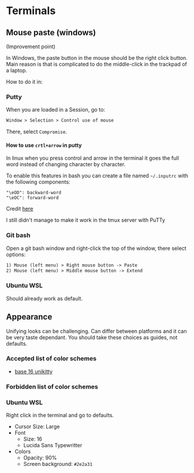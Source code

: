 # Terminals

## Mouse paste (windows)

(Improvement point)

In Windows, the paste button in the mouse should be the right click button.
Main reason is that is complicated to do the middle-click in the
trackpad of a laptop.

How to do it in:

### Putty

When you are loaded in a Session, go to:

```txt
Window > Selection > Control use of mouse
```

There, select `Compromise`.


#### How to use `crtl+arrow` in putty

In linux when you press control and arrow in the terminal it goes the full
word instead of changing character by character.

To enable this features in bash you can create a file named `~/.inputrc` 
with the following components:

```
"\eOD": backward-word
"\eOC": forward-word
```

Credit [here](https://superuser.com/a/103097/767632)

I still didn't manage to make it work in the tmux server with PuTTy


### Git bash

Open a git bash window and right-click the top of the window, there select
options:

```txt
1) Mouse (left menu) > Right mouse button -> Paste
2) Mouse (left menu) > Middle mouse button -> Extend
```

### Ubuntu WSL

Should already work as default.

## Appearance

Unifying looks can be challenging. Can differ between platforms and it can
be very taste dependant. You should take these choices as guides, not defaults.

### Accepted list of color schemes

* [base 16 unikitty](https://github.com/joshwlewis/base16-unikitty)

### Forbidden list of color schemes



### Ubuntu WSL

Right click in the terminal and go to defaults.

* Cursor Size: Large
* Font
  * Size: 16
  * Lucida Sans Typewritter
* Colors
  * Opacity: 90%
  * Screen background: `#2e2a31`
